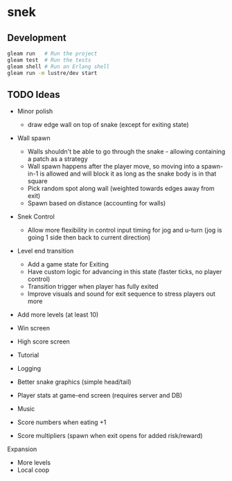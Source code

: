 # snek

## Development

```sh
gleam run   # Run the project
gleam test  # Run the tests
gleam shell # Run an Erlang shell
gleam run -m lustre/dev start
```

## TODO Ideas

- Minor polish
  - draw edge wall on top of snake (except for exiting state)

- Wall spawn
  - Walls shouldn't be able to go through the snake - allowing containing a patch
    as a strategy
  - Wall spawn happens after the player move, so moving into a spawn-in-1 is allowed
    and will block it as long as the snake body is in that square
  - Pick random spot along wall (weighted towards edges away from exit)
  - Spawn based on distance (accounting for walls)

- Snek Control
  - Allow more flexibility in control input timing for jog and u-turn
    (jog is going 1 side then back to current direction)

- Level end transition
  - Add a game state for Exiting
  - Have custom logic for advancing in this state (faster ticks, no player control)
  - Transition trigger when player has fully exited
  - Improve visuals and sound for exit sequence to stress players out more
  
- Add more levels (at least 10)

- Win screen
- High score screen
- Tutorial
- Logging
- Better snake graphics (simple head/tail)

- Player stats at game-end screen (requires server and DB)

- Music
- Score numbers when eating +1
- Score multipliers (spawn when exit opens for added risk/reward)

Expansion
- More levels
- Local coop

